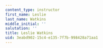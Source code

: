 ```yaml
---
content_type: instructor
first_name: Leslie
last_name: Watkins
middle_initial: ''
salutation: ''
title: Leslie Watkins
uid: 3eabd902-15c4-e135-7f7b-998428a71aa1
---
```


